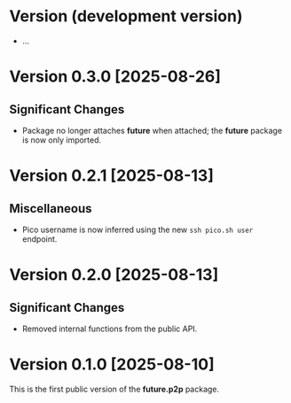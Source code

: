 # Version (development version)

 * ...


# Version 0.3.0 [2025-08-26]

## Significant Changes

 * Package no longer attaches **future** when attached; the **future**
   package is now only imported.


# Version 0.2.1 [2025-08-13]

## Miscellaneous

 * Pico username is now inferred using the new `ssh pico.sh user`
   endpoint.


# Version 0.2.0 [2025-08-13]

## Significant Changes

 * Removed internal functions from the public API.


# Version 0.1.0 [2025-08-10]

This is the first public version of the **future.p2p** package.

